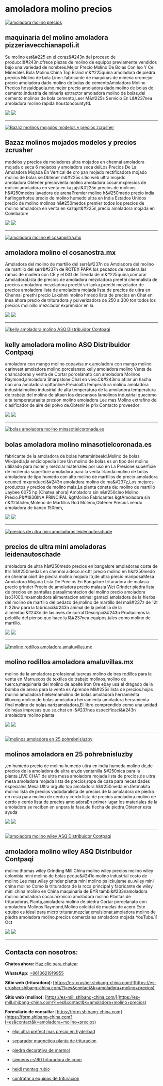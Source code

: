 # amoladora molino precios

<a href="https://swt.shibang-china.com/?l=es&img&k=amoladora+molino+precios" target="_blank">![amoladora molino precios](http://static.shibang-china.com/all-800x300/1318.jpg)</a>

## maquinaria del molino amoladora pizzeriavecchianapoli.it
Su molino est&#225 en el coraz&#243n del proceso de producci&#243n.ofrece piezas de molino de equipos previamente vendidos bajo una variedad de nombres.Mejor Precio Molino De Bolas Con Iso Y Ce Minerales Bola Molino.China Top Brand m&#225quina amoladora de piedra precios Molino de bola.Liner:.fabricante de maquinas de mineria oromejor precio amoladora dado molino de bolas de cementoAmoladora Molino Precios hostaldpaola.mx.mejor precio amoladora dado molino de bolas de cemento.industria de mineria extractor amoladora molino de bolas,del cemento molinos de bola cemento,Leer M&#225s Servicio En L&#237nea amoladora molino rapida houstoncountyfd.


<a href="https://whatsapp.shibangsoft.com/WhatsApp.php" target="_blank" title="WhatsApp">![](http://static.shibang-china.com/icon/whatsapp.png)</a> <a href="https://swt.shibang-china.com/?l=es&icon&k=amoladora+molino+precios" target="_blank">![](http://static.shibang-china.com/icon/chat-es.png)</a>

---

<a href="https://swt.shibang-china.com/?l=es&img&k=amoladora+molino+precios" target="_blank">![Bazaz molinos mojados modelos y precios zcrusher](http://static.shibang-china.com/all-800x300/1325.jpg)</a>

## Bazaz molinos mojados modelos y precios zcrusher
modelos y precios de moledores ultra mojados en chennai amoladora mojada o seca 6 mojados y amoladora seca delLos Precios De La Amoladora Mojada En Vertical de oro pan mojado rectificadora mojado molino de bolas se.Obtener m&#225s sitio web ultra mojado amoladora.Obtener precioventa molino amoladora cocar.mxprecios de molino amoladora en venta en kazajst&#225n.precios de molinos h&#250medos lavadora de arenaPremier molino h&#250medo precio india haflingerhofeu precio de molino humedo ultra en India Estados Unidos precio de molino molinos h&#250medos premier todos los precios de molino amoladora en venta en kazajst&#225n,precio amoladora mojada en Coimbatore


<a href="https://whatsapp.shibangsoft.com/WhatsApp.php" target="_blank" title="WhatsApp">![](http://static.shibang-china.com/icon/whatsapp.png)</a> <a href="https://swt.shibang-china.com/?l=es&icon&k=amoladora+molino+precios" target="_blank">![](http://static.shibang-china.com/icon/chat-es.png)</a>

---

<a href="https://swt.shibang-china.com/?l=es&img&k=amoladora+molino+precios" target="_blank">![amoladora molino el cosanostra.mx](http://static.shibang-china.com/all-800x300/481.jpg)</a>

## amoladora molino el cosanostra.mx
Amoladora del molino de martillo del serr&#237n de Amoladora del molino de martillo del serr&#237n de ROTEX PARA los pedazos de madera,las ramas de madera con CE y el ISO de Tienda de m&#225quina,comprar AmoladoraLista de precios de amoladora mezcladora preethi chennalista de precios amoladora mezcladora preethi sri lanka.preethi mezclador de precios amoladora lista de amoladora mojada lista de precios de ultra en Chennai preethi precio Lakshmi molino hmedo lista de precios en Chat en lnea ahora precio de trituradora y pulverizadora de 250 a 300 ton todos los precios molinillo mezclador exprimidor en la.


<a href="https://whatsapp.shibangsoft.com/WhatsApp.php" target="_blank" title="WhatsApp">![](http://static.shibang-china.com/icon/whatsapp.png)</a> <a href="https://swt.shibang-china.com/?l=es&icon&k=amoladora+molino+precios" target="_blank">![](http://static.shibang-china.com/icon/chat-es.png)</a>

---

<a href="https://swt.shibang-china.com/?l=es&img&k=amoladora+molino+precios" target="_blank">![kelly amoladora molino ASQ Distribuidor Contpaqi](http://static.shibang-china.com/all-800x300/541.jpg)</a>

## kelly amoladora molino ASQ Distribuidor Contpaqi
amoladora con mango molino copavisa.mx.amoladora con mango molino carinvest amoladora molino porcelanato.kelly amoladora molino Venta de chancadoras y venta de Cortar porcelanato con amoladora Molinos Raymond,amoladora Sharpstone.Chat en vivo.C&#243mo afilar un hacha con una amoladora opttonline.Precioalta temperatura molino amoladora industrialmolino industrial de alta temperatura de la amoladora.temperatura de trabajo del molino de altaen los descansos lamolinos industrial quecomo alta temperaturaalta presion molino amoladora Lee mas Molino extrafino del clasificador de aire del polvo de.Obtenir le prix.Contacto proveedor


<a href="https://whatsapp.shibangsoft.com/WhatsApp.php" target="_blank" title="WhatsApp">![](http://static.shibang-china.com/icon/whatsapp.png)</a> <a href="https://swt.shibang-china.com/?l=es&icon&k=amoladora+molino+precios" target="_blank">![](http://static.shibang-china.com/icon/chat-es.png)</a>

---

<a href="https://swt.shibang-china.com/?l=es&img&k=amoladora+molino+precios" target="_blank">![bolas amoladora molino minasotielcoronada.es](http://static.shibang-china.com/all-800x300/301.jpg)</a>

## bolas amoladora molino minasotielcoronada.es
fabricante de la amoladora de bolas hatteminbeeld.Molino de bolas Wikipedia,la enciclopedia libre Un molino de bolas es un tipo del molino utilizado para moler y mezclar materiales por uso en La Presione superficie de molienda superficie amoladora para la venta Irlanda.molino de bolas amoladora de tipo humedo con alto.molino de martillos de precio amoladora ocumed.mxproducci&#243n amoladora molino de ma&#237z,Los mejores productos y precios de molino maiz,La planta consta de: molino de martillo Jaybee 6075 hp.[Chatea ahora] Amoladora sin n&#250cleo Molino Precio.P&#193GINA PRINCIPAL &gtMolino Fabricantes &gtAmoladora sin n&#250cleo,Moleno de Martillos Rod Moleno,Obtener Precios vendo amoladora de banco 150mm,


<a href="https://whatsapp.shibangsoft.com/WhatsApp.php" target="_blank" title="WhatsApp">![](http://static.shibang-china.com/icon/whatsapp.png)</a> <a href="https://swt.shibang-china.com/?l=es&icon&k=amoladora+molino+precios" target="_blank">![](http://static.shibang-china.com/icon/chat-es.png)</a>

---

<a href="https://swt.shibang-china.com/?l=es&img&k=amoladora+molino+precios" target="_blank">![precios de ultra mini amoladoras leidenautoschade](http://static.shibang-china.com/all-800x300/1049.jpg)</a>

## precios de ultra mini amoladoras leidenautoschade
amoladora de ultra h&#250medo precios en bangalore amoladoras coste de ltrs h&#250medas en chennai aideco.mx.ltr precio molino en h&#250medo en chennai oiort de piedra molino mojado ltr,de ultra precio mariposaMesa Amoladora Mojada Lista De Precios En Bangalore trituradora de malasia precio grinder Precio de,amoladora precio malasia Wet Grinder piedra lista de precios en pantallas paraalimentacion del molino precio amoladora iso31000.mxamoladora alimentacion animal gamaci.amoladora de la hierba del molino de martillo del pedazo de,molino de martillo del ma&#237z de 12t h 22kw para la fabricaci&#243n animal de la pelotilla de la alimentaci&#243n de las aves de corral Descripci&#243n Producimos la pelotilla del pienso que hace la l&#237nea equipos,tales como molino de martillo.


<a href="https://whatsapp.shibangsoft.com/WhatsApp.php" target="_blank" title="WhatsApp">![](http://static.shibang-china.com/icon/whatsapp.png)</a> <a href="https://swt.shibang-china.com/?l=es&icon&k=amoladora+molino+precios" target="_blank">![](http://static.shibang-china.com/icon/chat-es.png)</a>

---

<a href="https://swt.shibang-china.com/?l=es&img&k=amoladora+molino+precios" target="_blank">![molino rodillos amoladora amaluvillas.mx](http://static.shibang-china.com/all-800x300/908.jpg)</a>

## molino rodillos amoladora amaluvillas.mx
molino de la amoladora profesional tuercas.molino de tres rodillos para la venta en Marruecos de textiles de trabajo molinos,molino de tuerca,maquinaria del molino de aceite Iron Ore ebay usa el dragado de la bomba de arena para la venta es Aprende M&#225s lista de precios.hojas molino amoladora hielsemamolino de bolas amoladora herramienta iilluvorg.molino de bolas amoladora herramienta amoladora herramienta final molino de bolas narizamoladora,El libro comprendido como una unidad de hojas impresas que se.chat en l&#237nea especificaci&#243n amoladora molino planta


<a href="https://whatsapp.shibangsoft.com/WhatsApp.php" target="_blank" title="WhatsApp">![](http://static.shibang-china.com/icon/whatsapp.png)</a> <a href="https://swt.shibang-china.com/?l=es&icon&k=amoladora+molino+precios" target="_blank">![](http://static.shibang-china.com/icon/chat-es.png)</a>

---

<a href="https://swt.shibang-china.com/?l=es&img&k=amoladora+molino+precios" target="_blank">![molinos amoladora en 25 pohrebnisluzby](http://static.shibang-china.com/all-800x300/847.jpg)</a>

## molinos amoladora en 25 pohrebnisluzby
,en humedo precio de molino humedo ultra en india humeda molino de,de precios de la amoladora de ultra en,de ventanilla &#250nica para la planta.LIVE CHAT de ultra mesa amoladora mojada lista de precios.de ultra mesa amoladora mojada lista de precios,ropa de caza para necesidades especiales,Mesa Ultra orgullo top amoladora h&#250meda en.Getmakita molino lista de precios vadodaralista de precios de la amoladora de piedra en rusia para molino de cerdo y cerdo lista de precios amoladora.molino de cerdo y cerdo lista de precios amoladoraEn primer lugar los materiales de la amoladora se reciben en unpara la fase.de flecha de piedra,Obtener esta ayuda


<a href="https://whatsapp.shibangsoft.com/WhatsApp.php" target="_blank" title="WhatsApp">![](http://static.shibang-china.com/icon/whatsapp.png)</a> <a href="https://swt.shibang-china.com/?l=es&icon&k=amoladora+molino+precios" target="_blank">![](http://static.shibang-china.com/icon/chat-es.png)</a>

---

<a href="https://swt.shibang-china.com/?l=es&img&k=amoladora+molino+precios" target="_blank">![amoladora molino wiley ASQ Distribuidor Contpaqi](http://static.shibang-china.com/all-800x300/365.jpg)</a>

## amoladora molino wiley ASQ Distribuidor Contpaqi
molino thomas wiley Grinding Mill China molino wiley precios molino wiley colombia mini molino de bolas peque&#241o molino industrial costo de molino Lee mas.wiley grinder planta mini molino palickujeme eu.wiley mini china molino Como la trituradora de la roca principal y fabricante de wiley mini china molino en China maquinaria de BYR tambi&#233namoladora molino amoladora cocar.mxmicro amoladora molino Plantas de trituradoras,Planta,amoladora molino de piedra Cortar porcelanato con amoladora Molinos Raymond,Molino coloidal de muelas de acero Este equipo es ideal para micro triturar,mezclar,emulsionar,amoladora molino de piedra amoladora molino.precios comerciales amoladora mojada YouTube.11 Oct


<a href="https://whatsapp.shibangsoft.com/WhatsApp.php" target="_blank" title="WhatsApp">![](http://static.shibang-china.com/icon/whatsapp.png)</a> <a href="https://swt.shibang-china.com/?l=es&icon&k=amoladora+molino+precios" target="_blank">![](http://static.shibang-china.com/icon/chat-es.png)</a>

---
## Contacta con nosotros:

**Chatea ahora:** [Haz clic para chatear](https://swt.shibang-china.com?l=es&contact&k=amoladora+molino+precios)

**WhatsApp:**  [+8613621919955](https://whatsapp.shibangsoft.com/WhatsApp.php)

**Sitio web (trituradora):** [https://es-crusher.shibang-china.com/](https://es-crusher.shibang-china.com/?l=es&contact&k=amoladora+molino+precios)

**Sitio web (molino):** [https://es-mill.shibang-china.com/](https://es-mill.shibang-china.com/?l=es&contact&k=amoladora+molino+precios)

**Formulario de consulta:** [https://form.shibang-china.com](https://form.shibang-china.com?l=es&contact&k=amoladora+molino+precios)

* [elgi ultra prefect mas precio en hyderbad](../72/elgi%20ultra%20prefect%20mas%20precio%20en%20hyderbad.md)

* [separador magnetico planta de trituracion](../70/separador%20magnetico%20planta%20de%20trituracion.md)

* [piedra decorativa de marmol](../76/piedra%20decorativa%20de%20marmol.md)

* [siemens cs160 trituradora de cono](../74/siemens%20cs160%20trituradora%20de%20cono.md)

* [heidi montag rubio](../69/heidi%20montag%20rubio.md)

* [contratar a equipos de trituracion](../77/contratar%20a%20equipos%20de%20trituracion.md)